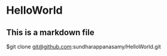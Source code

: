 HelloWorld
==========
## This is a markdown file
$git clone git@github.com:sundharappanasamy/HelloWorld.git
